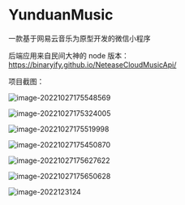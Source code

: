 # YunduanMusic
一款基于网易云音乐为原型开发的微信小程序

后端应用来自民间大神的 node 版本：https://binaryify.github.io/NeteaseCloudMusicApi/

项目截图：

![image-20221027175548569](https://raw.githubusercontent.com/Chen5031/YunduanMusic/main/gitImages/0.png)

![image-20221027175324005](https://raw.githubusercontent.com/Chen5031/YunduanMusic/main/gitImages/1.png)

![image-20221027175519998](https://raw.githubusercontent.com/Chen5031/YunduanMusic/main/gitImages/2.png)

![image-20221027175450870](https://raw.githubusercontent.com/Chen5031/YunduanMusic/main/gitImages/3.png)

![image-20221027175627622](https://raw.githubusercontent.com/Chen5031/YunduanMusic/main/gitImages/4.png)

![image-20221027175650628](https://raw.githubusercontent.com/Chen5031/YunduanMusic/main/gitImages/5.png)

![image-2022123124](https://raw.githubusercontent.com/Chen5031/YunduanMusic/main/gitImages/6.png)
